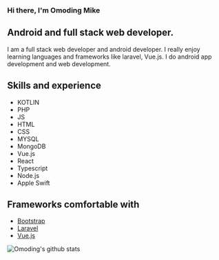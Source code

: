 ### Hi there, I'm Omoding Mike
## Android and full stack web developer.
I am a full stack web developer and android developer. I really enjoy learning languages and frameworks like laravel, Vue.js. I do android app development and web development.

## Skills and experience
- KOTLIN
- PHP
- JS
- HTML
- CSS
- MYSQL
- MongoDB
- Vue.js
- React
- Typescript
- Node.js
- Apple Swift

## Frameworks comfortable with
- [Bootstrap](https://getbootstrap.com)
- [Laravel](https://laravel.com)
- [Vue.js](https://vuejs.org)

![Omoding's github stats](https://github-readme-stats.vercel.app/api?username=omodingmike)





